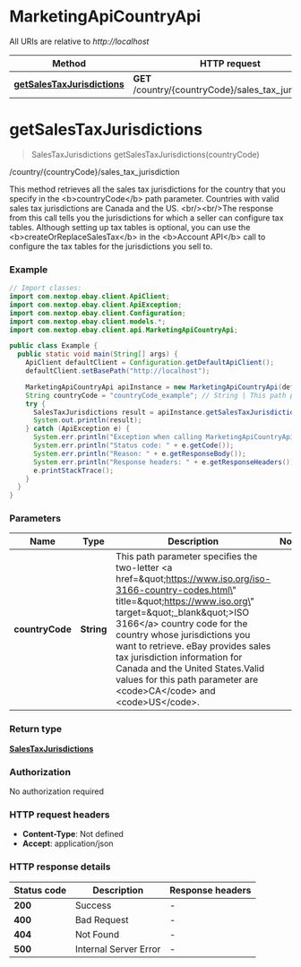 # MarketingApiCountryApi

All URIs are relative to *http://localhost*

Method | HTTP request | Description
------------- | ------------- | -------------
[**getSalesTaxJurisdictions**](MarketingApiCountryApi.md#getSalesTaxJurisdictions) | **GET** /country/{countryCode}/sales_tax_jurisdiction | /country/{countryCode}/sales_tax_jurisdiction


<a name="getSalesTaxJurisdictions"></a>
# **getSalesTaxJurisdictions**
> SalesTaxJurisdictions getSalesTaxJurisdictions(countryCode)

/country/{countryCode}/sales_tax_jurisdiction

This method retrieves all the sales tax jurisdictions for the country that you specify in the &lt;b&gt;countryCode&lt;/b&gt; path parameter. Countries with valid sales tax jurisdictions are Canada and the US.  &lt;br/&gt;&lt;br/&gt;The response from this call tells you the jurisdictions for which a seller can configure tax tables. Although setting up tax tables is optional, you can use the &lt;b&gt;createOrReplaceSalesTax&lt;/b&gt; in the &lt;b&gt;Account API&lt;/b&gt; call to configure the tax tables for the jurisdictions you sell to.

### Example
```java
// Import classes:
import com.nextop.ebay.client.ApiClient;
import com.nextop.ebay.client.ApiException;
import com.nextop.ebay.client.Configuration;
import com.nextop.ebay.client.models.*;
import com.nextop.ebay.client.api.MarketingApiCountryApi;

public class Example {
  public static void main(String[] args) {
    ApiClient defaultClient = Configuration.getDefaultApiClient();
    defaultClient.setBasePath("http://localhost");

    MarketingApiCountryApi apiInstance = new MarketingApiCountryApi(defaultClient);
    String countryCode = "countryCode_example"; // String | This path parameter specifies the two-letter <a href=\"https://www.iso.org/iso-3166-country-codes.html\" title=\"https://www.iso.org\" target=\"_blank\">ISO 3166</a> country code for the country whose jurisdictions you want to retrieve. eBay provides sales tax jurisdiction information for Canada and the United States.Valid values for this path parameter are <code>CA</code> and <code>US</code>.
    try {
      SalesTaxJurisdictions result = apiInstance.getSalesTaxJurisdictions(countryCode);
      System.out.println(result);
    } catch (ApiException e) {
      System.err.println("Exception when calling MarketingApiCountryApi#getSalesTaxJurisdictions");
      System.err.println("Status code: " + e.getCode());
      System.err.println("Reason: " + e.getResponseBody());
      System.err.println("Response headers: " + e.getResponseHeaders());
      e.printStackTrace();
    }
  }
}
```

### Parameters

Name | Type | Description  | Notes
------------- | ------------- | ------------- | -------------
 **countryCode** | **String**| This path parameter specifies the two-letter &lt;a href&#x3D;\&quot;https://www.iso.org/iso-3166-country-codes.html\&quot; title&#x3D;\&quot;https://www.iso.org\&quot; target&#x3D;\&quot;_blank\&quot;&gt;ISO 3166&lt;/a&gt; country code for the country whose jurisdictions you want to retrieve. eBay provides sales tax jurisdiction information for Canada and the United States.Valid values for this path parameter are &lt;code&gt;CA&lt;/code&gt; and &lt;code&gt;US&lt;/code&gt;. |

### Return type

[**SalesTaxJurisdictions**](SalesTaxJurisdictions.md)

### Authorization

No authorization required

### HTTP request headers

 - **Content-Type**: Not defined
 - **Accept**: application/json

### HTTP response details
| Status code | Description | Response headers |
|-------------|-------------|------------------|
**200** | Success |  -  |
**400** | Bad Request |  -  |
**404** | Not Found |  -  |
**500** | Internal Server Error |  -  |

